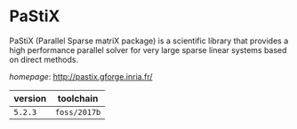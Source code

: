 # PaStiX

PaStiX (Parallel Sparse matriX package) is a scientific library that provides a high performance  parallel solver for very large sparse linear systems based on direct methods.

*homepage*: <http://pastix.gforge.inria.fr/>

version | toolchain
--------|----------
``5.2.3`` | ``foss/2017b``
